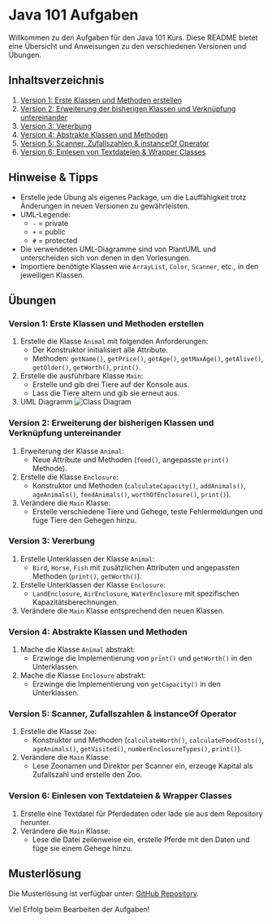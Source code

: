 # Java 101 Aufgaben

Willkommen zu den Aufgaben für den Java 101 Kurs. Diese README bietet eine Übersicht und Anweisungen zu den verschiedenen Versionen und Übungen.

## Inhaltsverzeichnis

1. [Version 1: Erste Klassen und Methoden erstellen](#version-1-erste-klassen-und-methoden-erstellen)
2. [Version 2: Erweiterung der bisherigen Klassen und Verknüpfung untereinander](#version-2-erweiterung-der-bisherigen-klassen-und-verknüpfung-untereinander)
3. [Version 3: Vererbung](#version-3-vererbung)
4. [Version 4: Abstrakte Klassen und Methoden](#version-4-abstrakte-klassen-und-methoden)
5. [Version 5: Scanner, Zufallszahlen & instanceOf Operator](#version-5-scanner-zufallszahlen--instanceof-operator)
6. [Version 6: Einlesen von Textdateien & Wrapper Classes](#version-6-einlesen-von-textdateien--wrapper-classes)

## Hinweise & Tipps

- Erstelle jede Übung als eigenes Package, um die Lauffähigkeit trotz Änderungen in neuen Versionen zu gewährleisten.
- UML-Legende:
  - `-` = private
  - `+` = public
  - `#` = protected
- Die verwendeten UML-Diagramme sind von PlantUML und unterscheiden sich von denen in den Vorlesungen.
- Importiere benötigte Klassen wie `ArrayList`, `Color`, `Scanner`, etc., in den jeweiligen Klassen.

## Übungen

### Version 1: Erste Klassen und Methoden erstellen

1. Erstelle die Klasse `Animal` mit folgenden Anforderungen:
   - Der Konstruktor initialisiert alle Attribute.
   - Methoden: `getName()`, `getPrice()`, `getAge()`, `getMaxAge()`, `getAlive()`, `getOlder()`, `getWorth()`, `print()`.
2. Erstelle die ausführbare Klasse `Main`:
   - Erstelle und gib drei Tiere auf der Konsole aus.
   - Lass die Tiere altern und gib sie erneut aus.
3. UML Diagramm
![Class Diagram](http://www.plantuml.com/plantuml/proxy?src=https://raw.githubusercontent.com/mittey68/dhbw-java-101/development/readme/UML/Instance.puml)

### Version 2: Erweiterung der bisherigen Klassen und Verknüpfung untereinander

1. Erweiterung der Klasse `Animal`:
   - Neue Attribute und Methoden (`feed()`, angepasste `print()` Methode).
2. Erstelle die Klasse `Enclosure`:
   - Konstruktor und Methoden (`calculateCapacity()`, `addAnimals()`, `ageAnimals()`, `feedAnimals()`, `worthOfEnclosure()`, `print()`).
3. Verändere die `Main` Klasse:
   - Erstelle verschiedene Tiere und Gehege, teste Fehlermeldungen und füge Tiere den Gehegen hinzu.

### Version 3: Vererbung

1. Erstelle Unterklassen der Klasse `Animal`:
   - `Bird`, `Horse`, `Fish` mit zusätzlichen Attributen und angepassten Methoden (`print()`, `getWorth()`).
2. Erstelle Unterklassen der Klasse `Enclosure`:
   - `LandEnclosure`, `AirEnclosure`, `WaterEnclosure` mit spezifischen Kapazitätsberechnungen.
3. Verändere die `Main` Klasse entsprechend den neuen Klassen.

### Version 4: Abstrakte Klassen und Methoden

1. Mache die Klasse `Animal` abstrakt:
   - Erzwinge die Implementierung von `print()` und `getWorth()` in den Unterklassen.
2. Mache die Klasse `Enclosure` abstrakt:
   - Erzwinge die Implementierung von `getCapacity()` in den Unterklassen.

### Version 5: Scanner, Zufallszahlen & instanceOf Operator

1. Erstelle die Klasse `Zoo`:
   - Konstruktor und Methoden (`calculateWorth()`, `calculateFoodCosts()`, `ageAnimals()`, `getVisited()`, `numberEnclosureTypes()`, `print()`).
2. Verändere die `Main` Klasse:
   - Lese Zoonamen und Direktor per Scanner ein, erzeuge Kapital als Zufallszahl und erstelle den Zoo.

### Version 6: Einlesen von Textdateien & Wrapper Classes

1. Erstelle eine Textdatei für Pferdedaten oder lade sie aus dem Repository herunter.
2. Verändere die `Main` Klasse:
   - Lese die Datei zeilenweise ein, erstelle Pferde mit den Daten und füge sie einem Gehege hinzu.

## Musterlösung

Die Musterlösung ist verfügbar unter: [GitHub Repository](https://github.com/mittey68/prog-tutorium).

Viel Erfolg beim Bearbeiten der Aufgaben!
